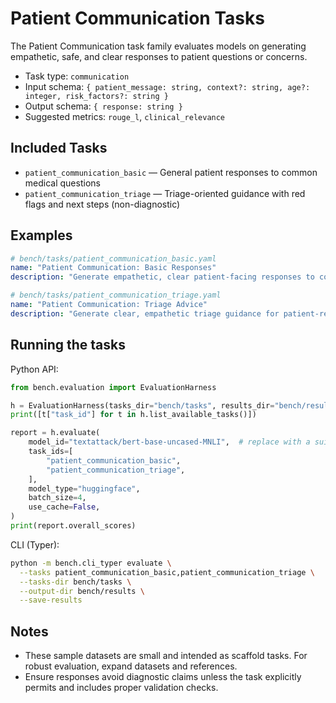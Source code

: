 # Patient Communication Tasks

The Patient Communication task family evaluates models on generating empathetic, safe, and clear responses to patient questions or concerns.

- Task type: `communication`
- Input schema: `{ patient_message: string, context?: string, age?: integer, risk_factors?: string }`
- Output schema: `{ response: string }`
- Suggested metrics: `rouge_l`, `clinical_relevance`

## Included Tasks

- `patient_communication_basic` — General patient responses to common medical questions
- `patient_communication_triage` — Triage-oriented guidance with red flags and next steps (non-diagnostic)

## Examples

```yaml
# bench/tasks/patient_communication_basic.yaml
name: "Patient Communication: Basic Responses"
description: "Generate empathetic, clear patient-facing responses to common medical questions."
```

```yaml
# bench/tasks/patient_communication_triage.yaml
name: "Patient Communication: Triage Advice"
description: "Generate clear, empathetic triage guidance for patient-reported symptoms (non-diagnostic)."
```

## Running the tasks

Python API:

```python
from bench.evaluation import EvaluationHarness

h = EvaluationHarness(tasks_dir="bench/tasks", results_dir="bench/results")
print([t["task_id"] for t in h.list_available_tasks()])

report = h.evaluate(
    model_id="textattack/bert-base-uncased-MNLI",  # replace with a suitable model for generation
    task_ids=[
        "patient_communication_basic",
        "patient_communication_triage",
    ],
    model_type="huggingface",
    batch_size=4,
    use_cache=False,
)
print(report.overall_scores)
```

CLI (Typer):

```bash
python -m bench.cli_typer evaluate \
  --tasks patient_communication_basic,patient_communication_triage \
  --tasks-dir bench/tasks \
  --output-dir bench/results \
  --save-results
```

## Notes

- These sample datasets are small and intended as scaffold tasks. For robust evaluation, expand datasets and references.
- Ensure responses avoid diagnostic claims unless the task explicitly permits and includes proper validation checks.
